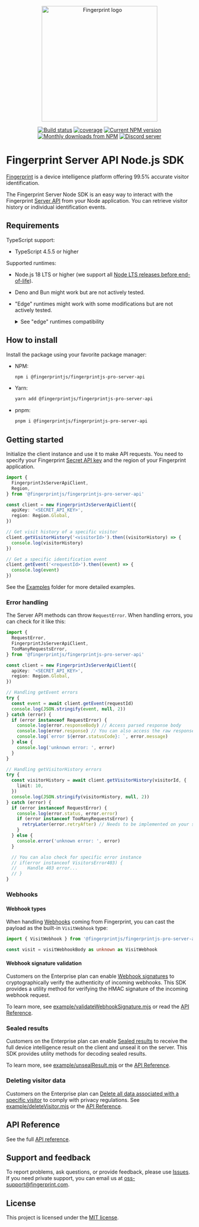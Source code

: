 <p align="center">
  <a href="https://fingerprint.com">
    <picture>
      <source media="(prefers-color-scheme: dark)" srcset="https://fingerprintjs.github.io/home/resources/logo_light.svg" />
      <source media="(prefers-color-scheme: light)" srcset="https://fingerprintjs.github.io/home/resources/logo_dark.svg" />
      <img src="https://fingerprintjs.github.io/home/resources/logo_dark.svg" alt="Fingerprint logo" width="312px" />
    </picture>
  </a>
</p>
<p align="center">
  <a href="https://github.com/fingerprintjs/fingerprintjs-pro-server-api-node-sdk/actions/workflows/build.yml"><img src="https://github.com/fingerprintjs/fingerprintjs-pro-server-api-node-sdk/actions/workflows/build.yml/badge.svg" alt="Build status"></a>
  <a href="https://fingerprintjs.github.io/fingerprintjs-pro-server-api-node-sdk/coverage"><img src="https://fingerprintjs.github.io/fingerprintjs-pro-server-api-node-sdk/coverage/badges.svg" alt="coverage"></a>
  <a href="https://www.npmjs.com/package/@fingerprintjs/fingerprintjs-pro-server-api"><img src="https://img.shields.io/npm/v/@fingerprintjs/fingerprintjs-pro-server-api.svg" alt="Current NPM version"></a>
  <a href="https://www.npmjs.com/package/@fingerprintjs/fingerprintjs-pro-server-api"><img src="https://img.shields.io/npm/dm/@fingerprintjs/fingerprintjs-pro-server-api.svg" alt="Monthly downloads from NPM"></a>
  <a href="https://discord.gg/39EpE2neBg"><img src="https://img.shields.io/discord/852099967190433792?style=logo&label=Discord&logo=Discord&logoColor=white" alt="Discord server"></a>
</p>

# Fingerprint Server API Node.js SDK

[Fingerprint](https://fingerprint.com) is a device intelligence platform offering 99.5% accurate visitor identification.

The Fingerprint Server Node SDK is an easy way to interact with the Fingerprint [Server API](https://dev.fingerprint.com/reference/pro-server-api) from your Node application. You can retrieve visitor history or individual identification events.

## Requirements

TypeScript support:

- TypeScript 4.5.5 or higher

Supported runtimes:

- Node.js 18 LTS or higher (we support all [Node LTS releases before end-of-life](https://nodejs.dev/en/about/releases/)).
- Deno and Bun might work but are not actively tested.
- "Edge" runtimes might work with some modifications but are not actively tested. <details>
  <summary>See "edge" runtimes compatibility</summary>

  This SDK can be made compatible with JavaScript "edge" runtimes that do not support all Node APIs, for example, [Vercel Edge Runtime](https://edge-runtime.vercel.app/), or [Cloudflare Workers](https://developers.cloudflare.com/workers/).

  To make it work, replace the SDK's built-in `fetch` function (which relies on Node APIs) with the runtime's native `fetch` function. Pass the function into the constructor with proper binding:

  ```js
  const client = new FingerprintJsServerApiClient({
    region: Region.EU,
    apiKey: apiKey,
    fetch: fetch.bind(globalThis),
  })
  ```

</details>

## How to install

Install the package using your favorite package manager:

- NPM:

  ```sh
  npm i @fingerprintjs/fingerprintjs-pro-server-api
  ```

- Yarn:
  ```sh
  yarn add @fingerprintjs/fingerprintjs-pro-server-api
  ```
- pnpm:
  ```sh
  pnpm i @fingerprintjs/fingerprintjs-pro-server-api
  ```

## Getting started

Initialize the client instance and use it to make API requests. You need to specify your Fingerprint [Secret API key](https://dev.fingerprint.com/docs/quick-start-guide#4-get-smart-signals-to-your-server) and the region of your Fingerprint application.

```ts
import {
  FingerprintJsServerApiClient,
  Region,
} from '@fingerprintjs/fingerprintjs-pro-server-api'

const client = new FingerprintJsServerApiClient({
  apiKey: '<SECRET_API_KEY>',
  region: Region.Global,
})

// Get visit history of a specific visitor
client.getVisitorHistory('<visitorId>').then((visitorHistory) => {
  console.log(visitorHistory)
})

// Get a specific identification event
client.getEvent('<requestId>').then((event) => {
  console.log(event)
})
```

See the [Examples](https://github.com/fingerprintjs/fingerprintjs-pro-server-api-node-sdk/tree/main/example) folder for more detailed examples.

### Error handling

The Server API methods can throw `RequestError`.
When handling errors, you can check for it like this:

```typescript
import {
  RequestError,
  FingerprintJsServerApiClient,
  TooManyRequestsError,
} from '@fingerprintjs/fingerprintjs-pro-server-api'

const client = new FingerprintJsServerApiClient({
  apiKey: '<SECRET_API_KEY>',
  region: Region.Global,
})

// Handling getEvent errors
try {
  const event = await client.getEvent(requestId)
  console.log(JSON.stringify(event, null, 2))
} catch (error) {
  if (error instanceof RequestError) {
    console.log(error.responseBody) // Access parsed response body
    console.log(error.response) // You can also access the raw response
    console.log(`error ${error.statusCode}: `, error.message)
  } else {
    console.log('unknown error: ', error)
  }
}

// Handling getVisitorHistory errors
try {
  const visitorHistory = await client.getVisitorHistory(visitorId, {
    limit: 10,
  })
  console.log(JSON.stringify(visitorHistory, null, 2))
} catch (error) {
  if (error instanceof RequestError) {
    console.log(error.status, error.error)
    if (error instanceof TooManyRequestsError) {
      retryLater(error.retryAfter) // Needs to be implemented on your side
    }
  } else {
    console.error('unknown error: ', error)
  }

  // You can also check for specific error instance
  // if(error instanceof VisitorsError403) {
  //    Handle 403 error...
  // }
}
```

### Webhooks

#### Webhook types

When handling [Webhooks](https://dev.fingerprint.com/docs/webhooks) coming from Fingerprint, you can cast the payload as the built-in `VisitWebhook` type:

```ts
import { VisitWebhook } from '@fingerprintjs/fingerprintjs-pro-server-api'

const visit = visitWebhookBody as unknown as VisitWebhook
```

#### Webhook signature validation

Customers on the Enterprise plan can enable [Webhook signatures](https://dev.fingerprint.com/docs/webhooks-security) to cryptographically verify the authenticity of incoming webhooks.
This SDK provides a utility method for verifying the HMAC signature of the incoming webhook request.

To learn more, see [example/validateWebhookSignature.mjs](example/validateWebhookSignature.mjs) or read the [API Reference](https://fingerprintjs.github.io/fingerprintjs-pro-server-api-node-sdk/functions/isValidWebhookSignature.html).

### Sealed results

Customers on the Enterprise plan can enable [Sealed results](https://dev.fingerprint.com/docs/sealed-client-results) to receive the full device intelligence result on the client and unseal it on the server. This SDK provides utility methods for decoding sealed results.

To learn more, see [example/unsealResult.mjs](https://github.com/fingerprintjs/fingerprintjs-pro-server-api-node-sdk/tree/main/example/unsealResult.mjs) or the [API Reference](https://fingerprintjs.github.io/fingerprintjs-pro-server-api-node-sdk/functions/unsealEventsResponse.html).

### Deleting visitor data

Customers on the Enterprise plan can [Delete all data associated with a specific visitor](https://dev.fingerprint.com/reference/deletevisitordata) to comply with privacy regulations. See [example/deleteVisitor.mjs](https://github.com/fingerprintjs/fingerprintjs-pro-server-api-node-sdk/tree/main/example/deleteVisitor.mjs) or the [API Reference](https://fingerprintjs.github.io/fingerprintjs-pro-server-api-node-sdk/classes/FingerprintJsServerApiClient.html#deleteVisitorData).

## API Reference

See the full [API reference](https://fingerprintjs.github.io/fingerprintjs-pro-server-api-node-sdk/).

## Support and feedback

To report problems, ask questions, or provide feedback, please use [Issues](https://github.com/fingerprintjs/fingerprintjs-pro-server-api-node-sdk/issues). If you need private support, you can email us at [oss-support@fingerprint.com](mailto:oss-support@fingerprint.com).

## License

This project is licensed under the [MIT license](https://github.com/fingerprintjs/fingerprintjs-pro-server-api-node-sdk/tree/main/LICENSE).
